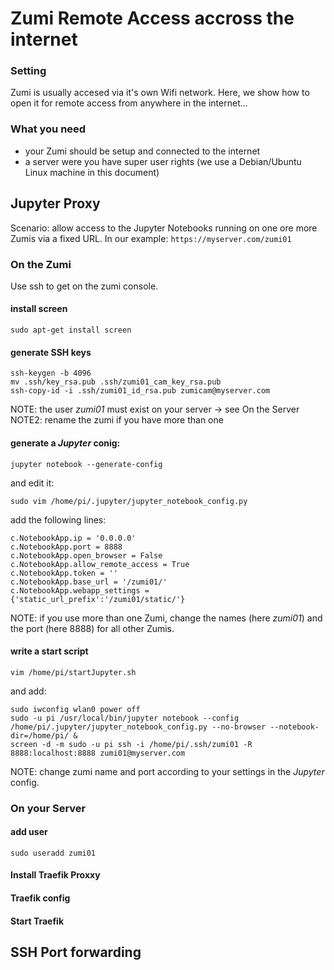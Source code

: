 # Zumi Remote Access accross the internet
### Setting
Zumi is usually accesed via it's own Wifi network. Here, we show how to open it for remote access from anywhere in the internet...

### What you need
* your Zumi should be setup and connected to the internet
* a server were you have super user rights (we use a Debian/Ubuntu Linux machine in this document)

## Jupyter Proxy
Scenario: allow access to the Jupyter Notebooks running on one ore more Zumis via a fixed URL. 
In our example: ``https://myserver.com/zumi01``

### On the Zumi
Use ssh to get on the zumi console.

#### install screen
```
sudo apt-get install screen
```
#### generate SSH keys
```
ssh-keygen -b 4096
mv .ssh/key_rsa.pub .ssh/zumi01_cam_key_rsa.pub
ssh-copy-id -i .ssh/zumi01_id_rsa.pub zumicam@myserver.com
```
NOTE: the user *zumi01* must exist on your server -> see On the Server
NOTE2: rename the zumi if you have more than one

#### generate a *Jupyter* conig:
```
jupyter notebook --generate-config
```
and edit it:
```
sudo vim /home/pi/.jupyter/jupyter_notebook_config.py
```
add the following lines:
```
c.NotebookApp.ip = '0.0.0.0'
c.NotebookApp.port = 8888
c.NotebookApp.open_browser = False
c.NotebookApp.allow_remote_access = True
c.NotebookApp.token = ''
c.NotebookApp.base_url = '/zumi01/'
c.NotebookApp.webapp_settings = {'static_url_prefix':'/zumi01/static/'}

```
NOTE: if you use more than one Zumi, change the names (here *zumi01*) and the port (here 8888) for all other Zumis.

#### write a start script
```
vim /home/pi/startJupyter.sh
```
and add:
```
sudo iwconfig wlan0 power off
sudo -u pi /usr/local/bin/jupyter notebook --config /home/pi/.jupyter/jupyter_notebook_config.py --no-browser --notebook-dir=/home/pi/ &
screen -d -m sudo -u pi ssh -i /home/pi/.ssh/zumi01 -R 8888:localhost:8888 zumi01@myserver.com
```
NOTE: change zumi name and port according to your settings in the *Jupyter* config.

### On your Server

#### add user
```
sudo useradd zumi01
```

#### Install Traefik Proxxy

#### Traefik config

#### Start Traefik 



## SSH Port forwarding 

